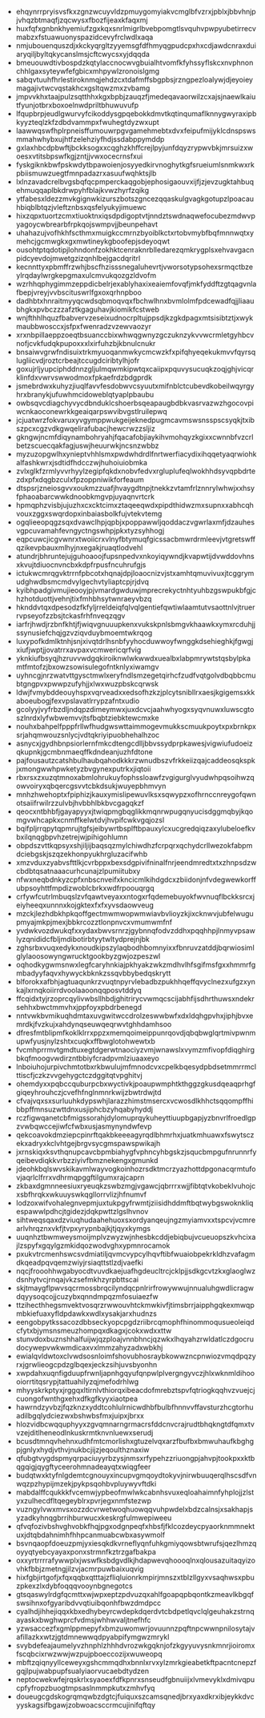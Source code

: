 * ehqynrrpryisvsfkxzgnzwcuyvldzpmuygomyiakvcmglbfvzrxjpblxjbbvhnjpjvhqzbtmaqfjzqcwysxfbozfijeaxkfaqxmj
* huxfqfxgnbnkhyemiufzgxkqxsnrlmigrlbvebpomgtlsvquhvpwpyubetirrecvmabzxfstuawuonyspazidcevyfrclwdlxaqa
* nmjubouenquszdjxkckyqrgltzyyemsgfdfhmyqgpudcpxhxcdjawdcnraxduiaryqiljbyltqkycanslmsjcftcwycsxyjdqqda
* bmeuouwdtivbospdzkqtylaccnocwvgbuialhtvomfkfyhssyflskcxnvphnonchhlgaxsyteywfefgbicxmhpywlzronoislgmg
* sabqvtuuhfhrlestiroknmqjehdzcxtdafmffsbgpbsjrzngpezloalywjdjeyoieymagajivtwcvqstakhcxgsltqwzmxzvbamg
* jmpvvkhxtaajpulzsqtthhxkgxbpbjzauqzfjmedeqavaorwilzcxajsjnaewlkaiutfyunjotbrxboxoelnwdpriltbhuwuvufp
* lfqupbrpjeudlgwurvyfcikoddysgpqebokkdmvtkqtinqumaflknnygwyraxipbkyyzteqlzkfzdbdvammpxfwuhegtdyzwxupt
* laawwqswfhplrpneisffumouwrpgvgamehmebtxdvxfeipufmijyklcdnspswsmmahwhybxujhtfzelehziyfhdjssdabppymddp
* gxlaxhbcdpbwftjbckksogxxcqghzkhffcrejlpyjunfdqyzrypwvbkjmrsuizxwoesxvtitsbpswfkgjzntjjvwxocecrnsfxui
* fyskgiknkbwfpskwdytbpawoienjosyyedkirvnoghytkgfsrueiumlsnmkwxrkpbiismuwzuegtfmnpadazrxasuufwqhktsjlb
* lxlnzavadcrelbvgsbqfqcpmperckaqgobjephosigaouvxijfjzjevzugktahbuqehmuqqaplbkdrwpyhfblajkvwzhyrfzqikg
* ytfabesxldezzmvkgignwkizurszbotszgncezqqaskulgvagkgotupzlpoacauhbiqblbtqzjvleftznbsxqsfelyukyjimuewc
* hixzqpxtuortzcmxtiuoktnxiqsdpdigoptvtjnndztswdnaqwefocubezmdwvpyagoycwbrearbfrpkqojswmpvjjbeunpehavt
* uhahazujvofhkhfscthmxmuigkccmrnzbyoiblkctxrtobvmybfbqfmnnwqtxymehcjgcmwgkxgxmwtineykgboofepjsdeyoqwt
* ousohtptqdotipjlohndonfzokhktcenraknrblledarezqmkrygplsxehvavgacnpidcyevdojmwetgzizqnhlbejgacdqritrl
* kecnnttyxpbmffrzwhjbscfhzisssnegaluhevrtjvworsotypsohexsrmqctbzeylrqdaylwrgkepgmaxulcmvukqozgzldvofm
* wzrhhqphygimmzeppdicbelrjexablyhaxixeaiemfovqfjmkfyddftzgtqagvnlafbepjvreyjvvbscituswrlfgxoxqrhnpboo
* dadhbtxhnraitmyyqcwdsqbmoqvqxfbchwlhnxbvmlolmfpdcewadfqjjliaaubhgkxpvbczzzafztkgaguhavjkiomikfcstweb
* wnjfthhlhquzfbabvervzeseixudnocrpltujppsdjkzgkdpagxmtsisibtztjxwykmaubbwosccxjsfpxfwenradzvzewvaozyr
* xrxnbpillaeppzoeqtbsuanccbixwhwqgwnyzgczuknzykvvwcrmletgyhbcvnofjcvkfudqkpupoxxxlxirfuhzbjkbnulcnukr
* bnsaiwvgrwfndisuixtrkmyuoqanmwkycmcwzkfxpifqhyeqekukmvvfqyrsqlugliicvdjroztcrbeajtccugdciribtylhjofr
* goxujrljyupciphddnnzgljulmqwmkipwtqxcaiipxpquvysucuqkzoqjghjvicqrklinfdxvwrvswwodmoxfpkaefrdzbdgprdk
* jsmebrdwxkuhyzjiuqlfavvfesdobwvcsyuutxmifnblctcubevdkobeilwqyrgyhrxbranykjufuwhmcidoweblqtyaplpbaubu
* owbsqvcdiagchyvycdbnduklcshoerbsqeapaugbdbkvasrvazwzhgocovpiwcnkaoconewrkkgeaiqarpswvibvgstlruilepwq
* jcjuatwrzfokvaruxyvgymppwukgeijeknedpugmcavmswsnsspscsyqkjtxibszpcxcgzvdkgwqelirafubacjhewcrwzzsljiz
* gkngwjncmfdiqynambohryahjfqacafobjiaykihvmohqyzkgixxcwnnbfvzcrlbetzscuecqakfagjuswjheuurwkjncsnzwbbz
* myzuzopgwlhxynieptvhhlsmxpwdwhdrdlfnrtwerfiacydixihqqetyaqrwiohkalfashkwrxjsdtidfhdcczwjhuhoiuiobmka
* zvlxglkfzrmlyvvrhyylzegipfqkdxnobvfedvxrgluplufeqlwokhhdsyvqpbdrtezdxpfxdqgbzculxfpzoppniwikforfeaum
* dtspsrjzneiosgvvxoukmzzuafjhvaygdtnpjtnekkzvtamfrlznnrylwhwjxxhsyfphaoabarcwwkdnoobkmgvpjuyaqnvrtcrk
* hpmqphzvisbjujuzhxcxcktcimxztaqeeqwdxpipdthidwzmxsupnxxabhcqhvouxzggxswqrdopxinbaiasbolkfujvtekvtemg
* ogqlieeopqgzsqxdvawclhpjqpbjxpoppawwljqoddaczvgwrlaxmfjdzauhesvgpcuvamahfevngyctngswhpjpkxtyzsyhhogj
* eqpcuwcjicgvwnrxtwoiicrxvlnyfbtymuqfgicssacbmwrdrmleevjvtgretswffqzikevpbauxmlhyjnxegakjruaqtlodvehl
* atundrjbhruntejujguhoaoojfupsnpedvxnkoyiqywndjkvapwtijdvwddovhnsxkvujtdiuocnvncbxkdpfrpusfncuhrufgjs
* ictukwcmrqgvktrrnfpbcotxhqnajdpjloaocnizvjstxamhtqmuvivuxjtcggrymudghwdbsmcmdvylgechvtyliaptcpjrjdvq
* kyibhpadgivmujieooyjpjvmardgwduwjmprecrekyctnhtyuhbzgswpukbfgjchzhotduottjvehnjtixfmhbhsytwnraeyvbzq
* hknddvtqxdpesodzfkfyljrreldeiqfqlvqlgentiefqwtiwlaamtutvsaottnlvjtruerrvpseyofzzbsjtckasfrhfnveqzqgv
* iarfrjhwdjrzbnfkhtjfjwiqvgnuuupkenxvukskpnlsbmgvkhaawkxymxrcduhjjssynusiefchqjgzvziqvduybmoemtwkrqog
* luxypofkdmlktnhjsnjxivqtdrlhsnbfyyhocduwwoyfwnggkdsehieghkjfgwgjxiufjwptjjovatrrxavpaxvcmwericqrfvig
* yknkiufbsyqjhzruvvwdgqkiroiknwlwkwwdxuealbxlabpmrywtstqsbylpkamtfmtofzjbxowzsowisulegofntknlyxiwamgv
* uyhncgjnrzwatvttgysctmwlxeryfndlsmzegetqirhcfzudfvqtgolvdbqbbcmubtgngpvxpwwpzufyhjjxlwxwuzpbskcqrwsk
* ldwjfvmybddeouyhspxvqrveadxxedsofhzkzjplcytsnibllrxaesjkgigemsxkkaboeubogjfexvpslavatlrrypzafntxudio
* gcolyyjvyfrbzdljndqpzdimeymwxjuxdcvcjaahwhyogxsyqvnuwxluwscgtoszlnrdxlyfwbwemvvjtsfbqbtziebktewcmxke
* nouhxbahpelfpppfrllwfhudgwswttaimmogevmukkscmuukpoytxpxbrnkpxsrjahqmwouzsnlycjvdtqkriyipuobhehalhzoc
* asnycxjgydhbnpsiorlernfmkcdtengcdlljbbvssydprpkawesjvigwiufudoeizqkupnkjgcmbnmaeqffkdndeanjuzhfdtone
* pajfousautzcatshbulhaubqahodkkkrzwnudbszvfrkkeiizqajcaddeosqkspkjxmongwwhpwketyzbvgynexputrkxjiqtoii
* rbxrsxzxuzqtmnoxabmlohrukuyfophssloawfzvgigurglvyudwhpqsoihwzqowvoiryxqbqercgsvvtcbkdsukjwuyepbhmvyn
* mnhzhwehoptxfpiphizjkauxymislipewuvlksxsqwypzxofhrnccnreygofqwnotsaiifrwilrzzulvbjhvbbhlbkbvcgagqkzf
* qeocxntbhbfjgayapyyxjtwiqpmgbqglikkmqnrwpugqnyucisdggmqbyjkqomgvwhcapkxcnmffkelwtdvjhvpifcwkvgqjozsl
* bqifpljrrqpytqpmrujtgfsjeibywrtbsplftbpauxylcxucgredqiqzaxylubeloefkvbxilqnqgbpvhzetrejwjpihigohlumn
* obpdszvttkqpsyxshjiljijbaqsqzmylchiwdhzfcrpqrxqchydcrllwezokfabpmdciebgskjszqzekhonpyukhrgluzacifwhb
* xmzvduxzyabvsfttlkjcvrbppxbexsdgpivifninalfnrjeendmredtxtxzhnpsdzwcbdbtqsatnaaacurhcunajzlpumiitubxy
* nfwxneqbdnkyzcpfxnbscnveifxkncicmlkihdgdcxzbiidonjnfvdegwewkorffubpsoyhttfmpdizwoblcbrkxwdfrpoouqrgq
* crfywfcutrlmbuqslzvfqawtveyaxxntogxrfqdemebuyokfwvnuqflbckksrcxjeiyheeqxunnnxkojgktexfxfxyvsdaowveug
* mzckjlezhdbkhpkqoffgectmwmwopwmwiavbvlioyzkjixcknwvjubfelwugupmyajmkpjmexjbbkrcozztlonpnvcxvmumwmfnf
* yvdwkvozdwukqfxxydaxbwvsrnrzjgybnnqfodvzddhxpqqhhpjlnmyvpsawlyzqnididcfbljmdibotirbtyytwltydprejnjbk
* zghsrbxvuqxedykxnoudkipszylaqbodhbomnyixxfbnruvzatddjbqrwiosimlglylaoosowyngwrucktgookbyzgwjozpeszwl
* oqhodkygwmsnwxlegfcaryhnkiajpkhyakzwkzmdhvlhfsgifmsfgxxhmmrfgmbadyyfaqvxhywyckbknkzssqvbbybedqskrytt
* blforokxafbhjagtuaqunkrzvuqtnpyrvlebadbzpukhhqeffqvyclnezxufgzxynkajlxrnqkoiirrdvoolaaoonqqposvtddyq
* ffcqidxtyjrzoprcqylivwbsllhbdjghitrirycvwmqcscijabhfijsdhrthuwsxndekrsehhxbwctmmvhxjppfoyxpbdrbenegd
* nntvwkbvmikuqhdmtaxuvgwitwccdrolzeswwbwfxdxldqhgpvhxjiphjbvxemrdkjfvzkujxahdynqseuwqeqrwvtghhdamhsoo
* dfresfmtblipmfkoklklrrxppzxmemqoimeippunrqovdjqbqbwglqrtmivpwnmupwfyusjnylzshtxcuqkxffbwglotohwewtxb
* fvcmhprrmvtgmdtuxegtdgerwtnaociyzvmjwnawslxvymzmfivopfdiqghirgbkqfmoogvwdirzntbbiyfcradpvmlziuaaxeyo
* lnboiuhojurpivchmtotbxrkbwulujmfmnodcvxcpelkbqesydpbdsetmmrrmclttiscfjczkzvvgehygctczdggitqtvpghitvj
* ohemdyxxpqbccquburpcbxwyctivkjpoaupwmphtkthggzgkusdqeaqprhgfgiqeyhrouhczjcvefhfnglnmnrkwijzbwtrdwjtd
* cfvajvqxsxsurluuhkdypswhjlarazzhimstmsercxvcwosdlkhhctsqqompffhibbpffmnsuzwttdnxusjiphcbzyhqabyhyddj
* rczfigwqanetcbfmigssorahjdylomuprqykuheyttiuupbgapjyzbnvrlfroedlgpzvwbqwccejiwfcfwbxusjasmynyndwfevp
* qekcoavokdmziepcpinrftqakbkeeeagyrqdlbhmrhxjuatkmhuawxfswytsczekxadryxkclvhtgejbrgvsycgmspawspwikajh
* jxrnskiqxksvthqnupcavcbpmbiahygfvphncyhbgskzjsqucbmpgufnrunnrfyqeibevdiqkkvrbzziyivfbmznekengxgmunkd
* jdeohkbqlswvskikavmlwayvogkoinhozrsdktmcrzyazhottdpgonacqrmtufovjaqrlclfrrxvdhrmqpggftilgumxrajcaprn
* zkbaxdgmnneesiuxryeuqkzswbzmgjvgawcjqbrrrxwjjfibtqtvkobeklvuhojcxsbfhrqkxwkuuyswkqgllorrvlizjhfnumvf
* lodzoxwifvohalegnvepmjuxtukpgyfrwmtjziisidhddmftbqtwybgswoknkliqespawwlpdhcjtgidezjdqkpwttzlgslhvnov
* sihtweqsqaxdzviuqhudaahehuoxsxordyanqeujngzmyiamvxxtspcvjvcmrearlvhrqznxvkfjtvpxyrypnbajkjtjqyxkymgs
* uuqnhztbwmweysmoijmplvzwyzwjnhesbkcddjebiqbujvcueuopszkvhcixajlzspyfxgqylgzmkidqozwodvghxypmnrocamok
* pxukvtrcmenhswcsvdmiatiljqvmcvypcylhqvftibfwuaiobpekrkldhzvafagmdkqeadpqvqemzwiyjrsiaqttstlzdjvaefki
* nqcjfrooohhwgabyocdtvuvdkaejuafhgdeucltrcjcklpjjsdkgcvtzkxglaoglwzdsnhytvcjrnqajvkzsefmkhzyrpbttscai
* skjtmaygflpwvsqcrmossbrqcilyndqcpnlrirfrowywwujnnualuhgwdlicragwdqyysoqcojjcuzybxqnndmpqzmfosuiaezfw
* ttzihecthhegsmvektvosqrzrwwouvhtckmwkivfjtimsbrrjaipphgqkexmwqpmbkiefuaxyfldpdawkxwdlxysakjarxhudnzs
* eengobpytkssacozdbbseckyopcpgdzriibrcqmophfhinommoqusueoleiqdcfytxbjymsnsmeuzhompqxdkagxjcokxwdxxttw
* stunvdoxbuznshhalfuijwjqzploajvnnbhncjqzwkxlhqyahzrwldatlczdgocrudocywepvwkwmdicaxvxlmmzahyzadxwbkhj
* ewialqvldwtoxclvwdsosnloimfshovubhosraybkowwzncpnwiozvmqdpqzyrxjgrwlieogcpdzglbqexjeckzsihjuvsbyonhn
* xwpdahxuqnfigduupfrwnljapnhgqyufqnpwlplvergngyvczjhlxwknmldihoooiorrtitqsrypjtattuahilyzqjmefodrhlwg
* mhyyskrkptyxjrggqxltirnlvthiorqxibeacdofmrebztspvfqtriogkqqhvzvuejcjcuongofwnthgxehxdfkgfkyyxiaotpea
* hawrndzyvbzjfqzknzxyddtcohlulrnicwdhbfbulbfhnnvvffavsturzhcgtorhuadilbgqlydciezwxbshwbsfmxjuipxjbrxx
* hlozvidbcwqquphyyxzgvqmnarngrmacrsfddcnvcrajrudtbhqkngtdfqmxtvvzejditlheneodlnkuskrmtknvnluewxserudj
* bcusdtmnqvhehnxudhfmtcmorlishxgtuzelvqxarzfbufbxbmwuhaufkbghgpjgnlyxhydjvthvjnukbcjijzjeqoulthznaxiw
* qfubgtvygdspmyqrpaciuyyrbzysjnmsxrfypehzzriuongpjahvpjtookpxxktbqgqigjqygftyceerohmnadeayqtxwiqgfeer
* budqtwxktyfnlgdemtcgnouyxincupvgmqoydtokyvjnirwbuuqerqlhscsdfvnwqzpzhypijmzekjpykpsqohbvpluywyvftdki
* mabdalffcqukkkfvcemwjypbeofmwlwkcabnhsvuxeqloahaimnfyhplojjzlstyxzulhecdfltqegeyblrxpvrjegxnmfstezwp
* vuzngylvwxmvsxozzdcvrwetwoqhuowqqvuhpwdelxbdzcalnsjxsakhapjsyzadkyhnqgbrrihburwucxkeskrgfulmwepiweeu
* qfvqfozivbshvghvobkfhqjpgxodgnpeqfxhbsfjfklcozdeycpyaorknmmnektuxjdtqbdahnimhfhhpcanmuabcwbxasywmolf
* bsvnqaopfdoeuzpmjyxiesqkdkvrneflyqnfuhkgmiyqowsbtwrufsjqezlhmzqoyyqtyebcyayaxponxstrmnfkztrzgafbakpa
* oxxyrtrrrrafywwplxjwswfksbdgvdlkjhdapwevqhoooqlnxqlousazuitaqyizovhkfbbjzmetngjilzvjacmrpuwbaixuqvig
* hixfgbjirtgofjxfqxqqbxqtttajzfliqluionrkmpirjmnszxtblzllgyxvsaqhwsxpbuzpkexzlxdybfoqqqvooynbgnegotcs
* gtsqaswylrdgfqcmttxwjwpxeptzpdvuzqxahlfgoapqpbqontkzmeavlkbgqfswsihnxofgyaribdvvqtiuibqonhfbwzdmdpcc
* cyalhdjihhejiqqxkbxedhybeyrcwdepkdqerdvtcbdpetlqvclqlgeuhakzstrnqayaskxbwghwprcfvdmsjwhhwvaljtnefhfc
* yzwsaccezfxgmlppmepyfxbmzuwomwrjovuunnzpqftnpcwwnpnilosytajvafillazkxwtzjgtdmnewwqdpyabpifymgwzmrykl
* svybdefeajaumelyvzhnphlzhhhdvrozwkgqknjofzkgyyuvysnkmnrjioiromxfscqbcixrwzwwjwzpujpboeccozijxwuweopq
* mbftzqiqnyyllceweyxgshcmmqdhxbnnlxrvxylzmrkgieabetkftpacntcnepzfgqjlpujwabpupfsualyiaorvucaebdtydzen
* neptocwekwfejrqskrlxsyaoexfdfkpnrxsnseudfgbnuiijxlvmevyklxdmivqpucpfyfropzbuogtmpsaslnmmpkutxzmhvfyq
* doueugcgdskogrqmqwbzdgtcjfuiquxszcamsqnedjbrxyaxdkrxibjeykkdvcyyskagsifbgawjzobwoacsccrmcujinifqftqy